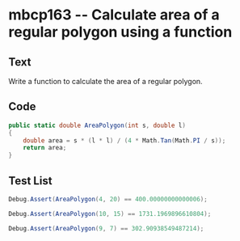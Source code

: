 # mbcp163 -- Calculate area of a regular polygon using a function

## Text

Write a function to calculate the area of a regular polygon.

## Code

```csharp
public static double AreaPolygon(int s, double l)  
{  
    double area = s * (l * l) / (4 * Math.Tan(Math.PI / s));  
    return area;  
}
```

## Test List

```csharp
Debug.Assert(AreaPolygon(4, 20) == 400.00000000000006);
```

```csharp
Debug.Assert(AreaPolygon(10, 15) == 1731.1969896610804);
```

```csharp
Debug.Assert(AreaPolygon(9, 7) == 302.90938549487214);
```

